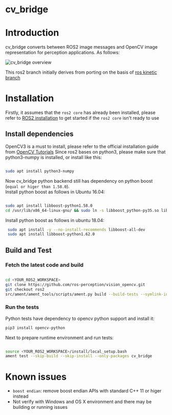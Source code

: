 cv_bridge
==========

# Introduction 

cv_bridge converts between ROS2 image messages and OpenCV image representation for perception applications. As follows:

![cv_bridge overview](http://wiki.ros.org/cv_bridge?action=AttachFile&do=get&target=cvbridge.png)

This ros2 branch initially derives from porting on the basis of [ros kinetic branch](https://github.com/ros-perception/vision_opencv/tree/kinetic/cv_bridge)

# Installation

Firstly, it assumes that the `ros2 core` has already been installed, please refer to [ROS2 installation](https://github.com/ros2/ros2/wiki/Installation) to get started if the `ros2 core` isn't ready to use

## Install dependencies
OpenCV3 is a must to install, please refer to the official installation guide from [OpenCV Tutorials](http://docs.opencv.org/master/d9/df8/tutorial_root.html)
Since ros2 bases on python3, please make sure that python3-numpy is installed, or install like this:

```bash

sudo apt install python3-numpy

```

Now cv_bridge python backend still has dependency on python boost (`equal or higer than 1.58.0`).<br>
Install python boost as follows in Ubuntu 16.04:

```bash

sudo apt install libboost-python1.58.0
cd /usr/lib/x86_64-linux-gnu/ && sudo ln -s libboost_python-py35.so libboost_python3.so

```
Install python boost as follows in ubuntu 18.04:
```bash
 sudo apt install -y --no-install-recommends libboost-all-dev
 sudo apt install libboost-python1.62.0
```

## Build and Test

### Fetch the latest code and build 
```bash

cd <YOUR_ROS2_WORKSPACE>
git clone https://github.com/ros-perception/vision_opencv.git
git checkout ros2
src/ament/ament_tools/scripts/ament.py build --build-tests --symlink-install

```

### Run the tests
Python tests have dependency to opencv python support and install it:
```bash
pip3 install opencv-python

```
Next to prepare runtime environment and run tests:
```bash

source <YOUR_ROS2_WORKSPACE>/install/local_setup.bash
ament test --skip-build --skip-install --only-packages cv_bridge

```

# Known issues
* `boost endian`: remove boost endian APIs with standard C++ 11 or higer instead 
* Not verify with Windows and OS X environment and there may be building or running issues
